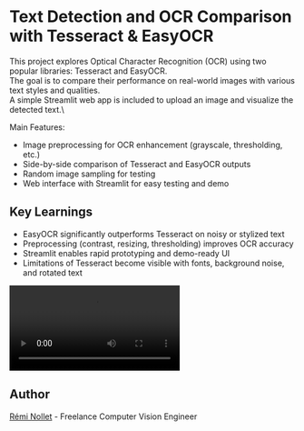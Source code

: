 # Text Detection and OCR Comparison with Tesseract & EasyOCR

This project explores Optical Character Recognition (OCR) using two popular libraries: Tesseract and EasyOCR.\
The goal is to compare their performance on real-world images with various text styles and qualities.\
A simple Streamlit web app is included to upload an image and visualize the detected text.\

Main Features:
- Image preprocessing for OCR enhancement (grayscale, thresholding, etc.)
- Side-by-side comparison of Tesseract and EasyOCR outputs
- Random image sampling for testing
- Web interface with Streamlit for easy testing and demo

## Key Learnings

- EasyOCR significantly outperforms Tesseract on noisy or stylized text
- Preprocessing (contrast, resizing, thresholding) improves OCR accuracy
- Streamlit enables rapid prototyping and demo-ready UI
- Limitations of Tesseract become visible with fonts, background noise, and rotated text

![Demo](assets/output.mp4)

## Author

[Rémi Nollet](https://www.linkedin.com/in/remi-nollet/) - Freelance Computer Vision Engineer
